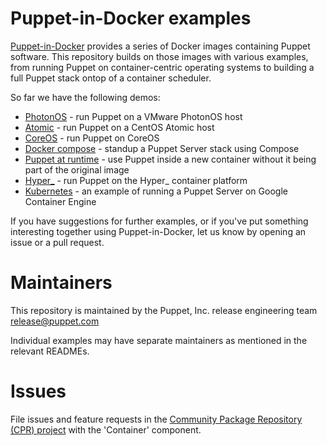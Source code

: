 # Puppet-in-Docker examples

[Puppet-in-Docker](https://github.com/puppetlabs/puppet-in-docker)
provides a series of Docker images containing Puppet software. This
repository builds on those images with various examples, from running
Puppet on container-centric operating systems to building a full Puppet
stack ontop of a container scheduler.

So far we have the following demos:

* [PhotonOS](https://github.com/puppetlabs/puppet-in-docker-examples/tree/master/photonos) - run Puppet on a VMware PhotonOS host
* [Atomic](https://github.com/puppetlabs/puppet-in-docker-examples/tree/master/atomic) - run Puppet on a CentOS Atomic host
* [CoreOS](https://github.com/puppetlabs/puppet-in-docker-examples/tree/master/coreos) - run Puppet on CoreOS
* [Docker compose](https://github.com/puppetlabs/puppet-in-docker-examples/tree/master/compose) - standup a Puppet Server stack using Compose
* [Puppet at runtime](https://github.com/puppetlabs/puppet-in-docker-examples/tree/master/puppet-at-runtime) - use Puppet inside a new container without it being part of the original image
* [Hyper_](https://github.com/puppetlabs/puppet-in-docker-examples/tree/master/hyper_) - run Puppet on the Hyper_ container platform
* [Kubernetes](https://github.com/puppetlabs/puppet-in-docker-examples/tree/master/kubernetes) - an example of running a Puppet Server on Google Container Engine

If you have suggestions for further examples, or if you've put something
interesting together using Puppet-in-Docker, let us know by opening an
issue or a pull request.

# Maintainers

This repository is maintained by the Puppet, Inc. release engineering team <release@puppet.com>

Individual examples may have separate maintainers as mentioned in the
relevant READMEs.

# Issues

File issues and feature requests in the [Community Package Repository (CPR) project](https://tickets.puppet.com/browse/CPR) with the 'Container' component.

